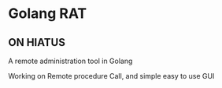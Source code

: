 # Golang RAT
## ON HIATUS
A remote administration tool in Golang

Working on Remote procedure Call, and simple easy to use GUI
